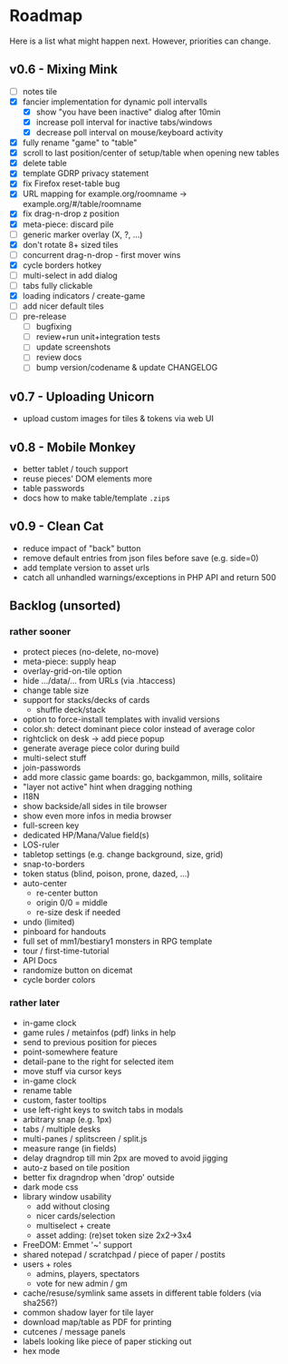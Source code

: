 # Roadmap

Here is a list what might happen next. However, priorities can change.

## v0.6 - Mixing Mink

* [ ] notes tile
* [X] fancier implementation for dynamic poll intervalls
  * [X] show "you have been inactive" dialog after 10min
  * [X] increase poll interval for inactive tabs/windows
  * [X] decrease poll interval on mouse/keyboard activity
* [X] fully rename "game" to "table"
* [X] scroll to last position/center of setup/table when opening new tables
* [X] delete table
* [X] template GDRP privacy statement
* [X] fix Firefox reset-table bug
* [X] URL mapping for example.org/roomname -> example.org/#/table/roomname
* [X] fix drag-n-drop z position
* [X] meta-piece: discard pile
* [ ] generic marker overlay (X, ?, ...)
* [X] don't rotate 8+ sized tiles
* [ ] concurrent drag-n-drop - first mover wins
* [X] cycle borders hotkey
* [ ] multi-select in add dialog
* [ ] tabs fully clickable
* [X] loading indicators / create-game
* [ ] add nicer default tiles
* [ ] pre-release
  * [ ] bugfixing
  * [ ] review+run unit+integration tests
  * [ ] update screenshots
  * [ ] review docs
  * [ ] bump version/codename & update CHANGELOG

## v0.7 - Uploading Unicorn

* upload custom images for tiles & tokens via web UI

## v0.8 - Mobile Monkey

* better tablet / touch support
* reuse pieces' DOM elements more
* table passwords
* docs how to make table/template `.zip`s

## v0.9 - Clean Cat

* reduce impact of "back" button
* remove default entries from json files before save (e.g. side=0)
* add template version to asset urls
* catch all unhandled warnings/exceptions in PHP API and return 500

## Backlog (unsorted)

### rather sooner

* protect pieces (no-delete, no-move)
* meta-piece: supply heap
* overlay-grid-on-tile option
* hide .../data/... from URLs (via .htaccess)
* change table size
* support for stacks/decks of cards
  * shuffle deck/stack
* option to force-install templates with invalid versions
* color.sh: detect dominant piece color instead of average color
* rightclick on desk -> add piece popup
* generate average piece color during build
* multi-select stuff
* join-passwords
* add more classic game boards: go, backgammon, mills, solitaire
* "layer not active" hint when dragging nothing
* I18N
* show backside/all sides in tile browser
* show even more infos in media browser
* full-screen key
* dedicated HP/Mana/Value field(s)
* LOS-ruler
* tabletop settings (e.g. change background, size, grid)
* snap-to-borders
* token status (blind, poison, prone, dazed, ...)
* auto-center
  * re-center button
  * origin 0/0 = middle
  * re-size desk if needed
* undo (limited)
* pinboard for handouts
* full set of mm1/bestiary1 monsters in RPG template
* tour / first-time-tutorial
* API Docs
* randomize button on dicemat
* cycle border colors

### rather later

* in-game clock
* game rules / metainfos (pdf) links in help
* send to previous position for pieces
* point-somewhere feature
* detail-pane to the right for selected item
* move stuff via cursor keys
* in-game clock
* rename table
* custom, faster tooltips
* use left-right keys to switch tabs in modals
* arbitrary snap (e.g. 1px)
* tabs / multiple desks
* multi-panes / splitscreen / split.js
* measure range (in fields)
* delay dragndrop till min 2px are moved to avoid jigging
* auto-z based on tile position
* better fix dragndrop when 'drop' outside
* dark mode css
* library window usability
  * add without closing
  * nicer cards/selection
  * multiselect + create
  * asset adding: (re)set token size 2x2->3x4
* FreeDOM: Emmet '~' support
* shared notepad / scratchpad / piece of paper / postits
* users + roles
  * admins, players, spectators
  * vote for new admin / gm
* cache/resuse/symlink same assets in different table folders (via sha256?)
* common shadow layer for tile layer
* download map/table as PDF for printing
* cutcenes / message panels
* labels looking like piece of paper sticking out
* hex mode
